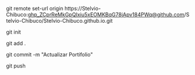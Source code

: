 git remote set-url origin https://Stelvio-Chibuco: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@github.com/Stelvio-Chibuco/Stelvio-Chibuco.github.io.git

git init

git add .

git commit -m "Actualizar Portifolio"

git push